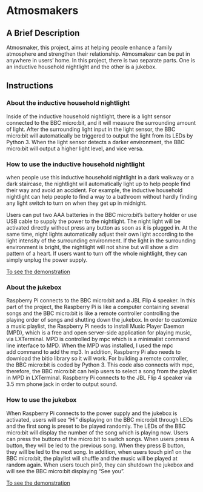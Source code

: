 # Atmosmakers

## A Brief Description

Atmosmaker, this project, aims at helping people enhance a family atmosphere and strengthen their relationship. Atmosmakesr can be put in anywhere in users’ home. In this project, there is two separate parts. One is an inductive household nightlight and the other is a jukebox.

## Instructions

### About the inductive household nightlight

Inside of the inductive household nightlight, there is a light sensor connected to the BBC micro:bit, and it will measure the surrounding amount of light. After the surrounding light input in the light sensor, the BBC micro:bit will automatically be triggered to output the light from its LEDs by Python 3. When the light sensor detects a darker environment, the BBC micro:bit will output a higher light level, and vice versa.

### How to use the inductive household nightlight
when people use this inductive household nightlight in a dark walkway or a dark staircase, the nightlight will automatically light up to help people find their way and avoid an accident. For example, the inductive household nightlight can help people to find a way to a bathroom without hardly finding any light switch to turn on when they get up in midnight. 

Users can put two AAA batteries in the BBC micro:bit’s battery holder or use USB cable to supply the power to the nightlight. The night light will be activated directly without press any button as soon as it is plugged in. At the same time, night lights automatically adjust their own light according to the light intensity of the surrounding environment. If the light in the surrounding environment is bright, the nightlight will not shine but will show a dim pattern of  a heart. If users want to turn off the whole nightlight, they can simply unplug the power supply.

[To see the demonstration](https://vimeo.com/334234977)

### About the jukebox

Raspberry Pi connects to the BBC micro:bit and a JBL Flip 4 speaker. In this part of the project, the Raspberry Pi is like a computer containing several songs and the BBC micro:bit is like a remote controller controlling the playing order of songs and shutting down the jukebox. In order to customize a music playlist, the Raspberry Pi needs to install Music Player Daemon (MPD), which is a free and open server-side application for playing music, via LXTerminal. MPD is controlled by mpc which is a minimalist command line interface to MPD. When the MPD was installed, I used the mpc add command to add the mp3. In addition, Raspberry Pi also needs to download the bitio library so it will work. For building a remote controller, the BBC micro:bit is coded by Python 3. This code also connects with mpc, therefore, the BBC micro:bit can help users to select a song from the playlist in MPD in LXTerminal. Raspberry Pi connects to the JBL Flip 4 speaker via 3.5 mm phone jack in order to output sound.

### How to use the jukebox
When Raspberry Pi connects to the power supply and the jukebox is activated, users will see “Hi” displaying on the BBC micro:bit through LEDs and the first song is preset to be played randomly. The LEDs of the BBC micro:bit will display the number of the song which is playing now. Users can press the buttons of the micro:bit to switch songs. When users press A button, they will be led to the previous song. When they press B button, they will be led to the next song. In addition, when users touch pin1 on the BBC micro:bit, the playlist will shuffle and the music will be played at random again. When users touch pin0, they can shutdown the jukebox and will see the BBC micro:bit displaying “See you”.

[To see the demonstration](https://vimeo.com/334234344)

